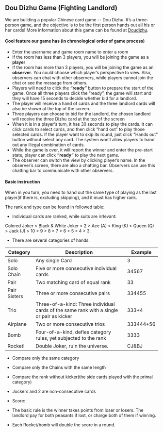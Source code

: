 ## Dou Dizhu Game (Fighting Landlord)

We are building a popular Chinese card game -- Dou Dizhu. It’s a three-person game, and the objective is to be the first person hands out all his or her cards! More information about this game can be found at [Doudizhu](https://en.wikipedia.org/wiki/Dou_dizhu).

#### Cool feature our game has (in chronological order of game process)
 - Enter the username and game room name to enter a room
 - If the room has less than 3 players, you will be joining the game as a **player**
 - If the room has more than 3 players, you will be joining the game as an **observer**. You could choose which player’s perspective to view. Also, observers can chat with other observers, while players cannot join the chat or see the message from others.
 - Players will need to click the **“ready”** button to prepare the start of the game. Once all three players click the “ready”, the game will start and they will have 15 seconds to decide whether bid for a landlord.
 - The player will receive a hand of cards and the three landlord cards will also be shown at the top of the screen.
 - Three players can choose to bid for the landlord, the chosen landlord will receive the three Dizhu card at the top of the screen
 - When it is in a player's turn, it has 30 seconds to play the cards. It can click cards to select cards, and then click “hand out” to play those selected cards. If the player want to skip its round, just click "Hands out" button without select any card. The system won’t allow players to hand out any illegal combination of cards.
 - While the game is over, it will report the winner and enter the pre-start state, player can click **“ready”** to play the next game.
 - The observer can switch the view by clicking player’s name. In the observer’s screen, there are also a chatting bar. Observers can use this chatting bar to communicate with other observers. 

#### Basic instruction
When in you turn, you need to hand out the same type of playing as the last player(if there is, excluding skipping), and it must has higher rank.

The rank and type can be found in followed table: 
-   Individual cards are ranked, while suits are irrlevant:
    

Colored Joker > Black & White Joker > 2 > Ace (A) > King (K) > Queen (Q) > Jack (J) > 10 > 9 > 8 > 7 > 6 > 5 > 4 > 3.

-   There are several categories of hands.
    

| Category | Description | Example |
|--------------|------------------------------|---------|
| Solo | Any single Card | 3 |
| Solo Chain | Five or more consecutive individual cards | 34567 |
| Pair | Two matching card of equal rank | 33 |
| Pair Sisters | Three or more consecutive pairs | 334455 |
| Trio | Three-of-a-kind: Three individual cards of the same rank with a single or pair as kicker | 333+4 |
| Airplane | Two or more consecutive trios | 333444+56 |
| Bomb | Four-of-a-kind, defies category rules, yet subjected to the rank | 3333 |
| Rocket! | Double Joker, ruin the universe. | CJ&BJ |

-   Compare only the same category
    
-   Compare only the Chains with the same length
    
-   Compare the rank without kicker(the side cards played with the primal category)
    
-   Jockers and 2 are non-consecutive cards
    
-   Score:
    

- The basic rule is the winner takes points from loser or losers. The landlord pay for both peasants if lost, or charge both of them if winning.

- Each Rocket/bomb will double the score in a round.
